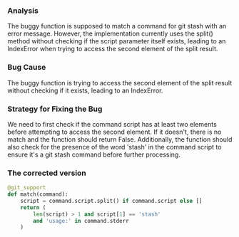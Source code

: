 ### Analysis
The buggy function is supposed to match a command for git stash with an error message. However, the implementation currently uses the split() method without checking if the script parameter itself exists, leading to an IndexError when trying to access the second element of the split result.

### Bug Cause
The buggy function is trying to access the second element of the split result without checking if it exists, leading to an IndexError.

### Strategy for Fixing the Bug
We need to first check if the command script has at least two elements before attempting to access the second element. If it doesn't, there is no match and the function should return False. Additionally, the function should also check for the presence of the word 'stash' in the command script to ensure it's a git stash command before further processing.

### The corrected version
```python
@git_support
def match(command):
    script = command.script.split() if command.script else []
    return (
        len(script) > 1 and script[1] == 'stash'
        and 'usage:' in command.stderr
    )
```